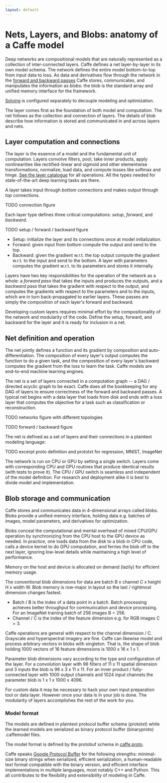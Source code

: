```yaml
---
layout: default
---
```

# Nets, Layers, and Blobs: anatomy of a Caffe model

Deep networks are compositional models that are naturally represented as a collection of inter-connected layers. Caffe defines a net layer-by-layer in its own model schema. The network defines the entire model bottom-to-top from input data to loss. As data and derivatives flow through the network in the [forward and backward passes](forward_backward.html) Caffe stores, communicates, and manipulates the information as *blobs*: the blob is the standard array and unified memory interface for the framework.

[Solving](solving.html) is configured separately to decouple modeling and optimization.

The layer comes first as the foundation of both model and computation. The net follows as the collection and connection of layers. The details of blob describe how information is stored and communicated in and across layers and nets.

## Layer computation and connections

The layer is the essence of a model and the fundamental unit of computation. Layers convolve filters, pool, take inner products, apply nonlinearities like rectified-linear and sigmoid and other elementwise transformations, normalize, load data, and compute losses like softmax and hinge. [See the layer catalogue](layers.html) for all operations. All the types needed for state-of-the-art deep learning tasks are there.

A layer takes input through *bottom* connections and makes output through *top* connections.

TODO connection figure

Each layer type defines three critical computations: *setup*, *forward*, and *backward*.

TODO setup / forward / backward figure

- Setup: initialize the layer and its connections once at model initialization.
- Forward: given input from bottom compute the output and send to the top.
- Backward: given the gradient w.r.t. the top output compute the gradient w.r.t. to the input and send to the bottom. A layer with parameters computes the gradient w.r.t. to its parameters and stores it internally.

Layers have two key responsibilities for the operation of the network as a whole: a *forward pass* that takes the inputs and produces the outputs, and a *backward pass* that takes the gradient with respect to the output, and computes the gradients with respect to the parameters and to the inputs, which are in turn back-propagated to earlier layers. These passes are simply the composition of each layer's forward and backward.

Developing custom layers requires minimal effort by the compositionality of the network and modularity of the code. Define the setup, forward, and backward for the layer and it is ready for inclusion in a net.

## Net definition and operation

The net jointly defines a function and its gradient by composition and auto-differentiation. The composition of every layer's output computes the function to do a given task, and the composition of every layer's backward computes the gradient from the loss to learn the task. Caffe models are end-to-end machine learning engines.

The net is a set of layers connected in a computation graph -- a DAG / directed acyclic graph to be exact. Caffe does all the bookkeeping for any DAG of layers to ensure correctness of the forward and backward passes. A typical net begins with a data layer that loads from disk and ends with a loss layer that computes the objective for a task such as classification or reconstruction.

TODO networks figure with different topologies

TODO forward / backward figure

The net is defined as a set of layers and their connections in a plaintext modeling language:

TODO excerpt proto definition and prototxt for regression, MNIST, ImageNet

The network is run on CPU or GPU by setting a single switch. Layers come with corresponding CPU and GPU routines that produce identical results (with tests to prove it). The CPU / GPU switch is seamless and independent of the model definition. For research and deployment alike it is best to divide model and implementation.

## Blob storage and communication

Caffe stores and communicates data in 4-dimensional arrays called blobs. Blobs provide a unified memory interface, holding data e.g. batches of images, model parameters, and derivatives for optimization.

Blobs conceal the computational and mental overhead of mixed CPU/GPU operation by synchronizing from the CPU host to the GPU device as needed. In practice, one loads data from the disk to a blob in CPU code, calls a device kernel to do GPU computation, and ferries the blob off to the next layer, ignoring low-level details while maintaining a high level of performance.

Memory on the host and device is allocated on demand (lazily) for efficient memory usage.

The conventional blob dimensions for data are batch B x channel C x height H x width W. Blob memory is row-major in layout so the last / rightmost dimension changes fastest.

- Batch / B is the index of a data point in a batch. Batch processing achieves better throughput for communication and device processing. For an ImageNet training batch of 256 images B = 256.
- Channel / C is the index of the feature dimension e.g. for RGB images C = 3.

Caffe operations are general with respect to the channel dimension / C. Grayscale and hyperspectral imagery are fine. Caffe can likewise model and process arbitrary vectors in blobs with singleton. That is, the shape of blob holding 1000 vectors of 16 feature dimensions is 1000 x 16 x 1 x 1.

Parameter blob dimensions vary according to the type and configuration of the layer. For a convolution layer with 96 filters of 11 x 11 spatial dimension and 3 inputs the blob is 96 x 3 x 11 x 11. For an inner product / fully-connected layer with 1000 output channels and 1024 input channels the parameter blob is 1 x 1 x 1000 x 4096.

For custom data it may be necessary to hack your own input preparation tool or data layer. However once your data is in your job is done. The modularity of layers accomplishes the rest of the work for you.

### Model format

The models are defined in plaintext protocol buffer schema (prototxt) while the learned models are serialized as binary protocol buffer (binaryproto) .caffemodel files.

The model format is defined by the protobuf schema in [caffe.proto](https://github.com/BVLC/caffe/blob/master/src/caffe/proto/caffe.proto).

Caffe speaks [Google Protocol Buffer](https://code.google.com/p/protobuf/) for the following strengths: minimal-size binary strings when serialized, efficient serialization, a human-readable text format compatible with the binary version, and efficient interface implementations in multiple languages, most notably C++ and Python. This all contributes to the flexibility and extensibility of modeling in Caffe.
